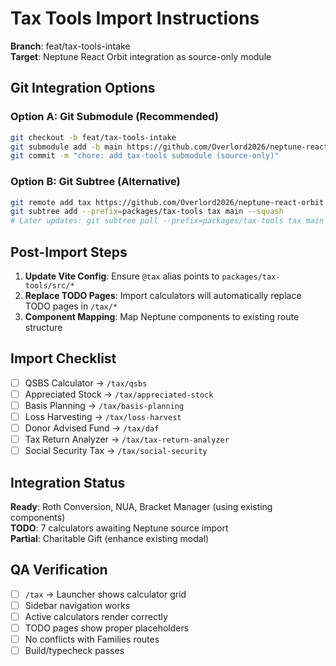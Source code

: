 # Tax Tools Import Instructions

**Branch**: feat/tax-tools-intake  
**Target**: Neptune React Orbit integration as source-only module

## Git Integration Options

### Option A: Git Submodule (Recommended)
```bash
git checkout -b feat/tax-tools-intake
git submodule add -b main https://github.com/Overlord2026/neptune-react-orbit packages/tax-tools
git commit -m "chore: add tax-tools submodule (source-only)"
```

### Option B: Git Subtree (Alternative)
```bash
git remote add tax https://github.com/Overlord2026/neptune-react-orbit.git
git subtree add --prefix=packages/tax-tools tax main --squash
# Later updates: git subtree pull --prefix=packages/tax-tools tax main --squash
```

## Post-Import Steps

1. **Update Vite Config**: Ensure `@tax` alias points to `packages/tax-tools/src/*`
2. **Replace TODO Pages**: Import calculators will automatically replace TODO pages in `/tax/*`
3. **Component Mapping**: Map Neptune components to existing route structure

## Import Checklist

- [ ] QSBS Calculator → `/tax/qsbs`
- [ ] Appreciated Stock → `/tax/appreciated-stock` 
- [ ] Basis Planning → `/tax/basis-planning`
- [ ] Loss Harvesting → `/tax/loss-harvest`
- [ ] Donor Advised Fund → `/tax/daf`
- [ ] Tax Return Analyzer → `/tax/tax-return-analyzer`
- [ ] Social Security Tax → `/tax/social-security`

## Integration Status

**Ready**: Roth Conversion, NUA, Bracket Manager (using existing components)  
**TODO**: 7 calculators awaiting Neptune source import  
**Partial**: Charitable Gift (enhance existing modal)

## QA Verification

- [ ] `/tax` → Launcher shows calculator grid
- [ ] Sidebar navigation works
- [ ] Active calculators render correctly  
- [ ] TODO pages show proper placeholders
- [ ] No conflicts with Families routes
- [ ] Build/typecheck passes